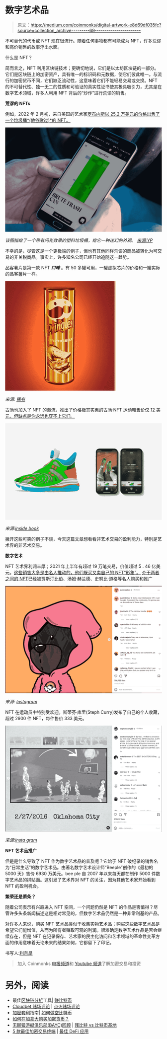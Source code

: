 # 数字艺术品

> 原文：<https://medium.com/coinmonks/digital-artwork-e8d69df035fc?source=collection_archive---------69----------------------->

不可替代的代币或 NFT 现在很流行。随着任何事物都有可能成为 NFT，许多荒谬和高价销售的故事浮出水面。

什么是 NFT？

简而言之，NFT 利用区块链技术；更确切地说，它们是以太坊区块链的一部分。它们是区块链上的加密资产，具有唯一的标识码和元数据，使它们彼此唯一。与流行的加密货币不同，它们缺乏流动性，这意味着它们不能轻易交易或交换。NFT 的不可替代性、独一无二的性质和可验证的真实性证书使其极具吸引力，尤其是在数字艺术领域，许多人利用 NFT 背后的“炒作”进行荒谬的销售。

**荒谬的 NFTs**

例如，2022 年 2 月初，来自美国的艺术家[罗布内斯以 25.2 万美元的价格出售了一个垃圾桶*(他谷歌过)*的 NFT。](https://www.channelnewsasia.com/business/nft-artist-sold-trashcan-image-252000-2476316)

![](img/3acf90588e3136946a50d36813930618.png)

*该图描绘了一个带有闪光效果的塑料垃圾桶，给它一种迷幻的外观。* [*来源:YP*](https://www.scmp.com/yp/discover/news/global/article/3165659/nft-artist-who-sold-rubbish-bin-image-us252000)

不幸的是，尽管这是一个更极端的例子，但也有其他同样荒谬的商品被转化为可交易的非关税商品。事实上，许多知名公司已经开始追随这一趋势。

品客薯片是第一款 NFT ***口味*** 。有 50 多罐可用，一罐虚拟芯片的价格和一罐实际的品客薯片一样。

![](img/7c20869596580df36a74edc0c869e412.png)

*来源:* [*稀有*](https://rarible.com/token/0xd07dc4262bcdbf85190c01c996b4c06a461d2430:322068:0x9b6d720354b24a47ed44d159a77accbb059dcf9e?tab=owners)

古驰也加入了 NFT 的潮流，推出了价格极其实惠的古驰·NFT 运动鞋[售价仅 12 美元，但缺点是你永远也穿不上它们。](https://hypebeast.com/2021/3/gucci-virtual-sneakers-twelve-usd-nft-news)

![](img/70cae429b125fa53391587e224602a24.png)

*来源:*[*inside book*](https://www.insidehook.com/daily_brief/art/nft-most-ridiculous-items)

撇开这些可笑的例子不谈，今天这篇文章想看看非艺术交易的盈利能力，特别是艺术界的非艺术交易。

**数字艺术**

NFT 艺术界利润丰厚；2021 年上半年有超过 19 万笔交易，价值超过 5 . 46 亿美元。[这些销售大多是由名人推动的，他们既买又卖自己的 NFT“形象”。](https://www.lifestyleasia.com/hk/culture/the-arts/celebrity-nfts-cryptocurrency-metaverse/) [介于两者之间的 NFT](https://www.inbetweeners.io/)已经被贾斯汀比伯、汤姆·赫兰德、史努比·道格等名人购买和推广

![](img/1bfcb3ab719fe41e8b4265e137bf359a.png)

*来源:* [*Instagram*](https://www.instagram.com/p/CZhSMk9rwGY/)

NFT 在运动员中特别受欢迎。斯蒂芬·库里(Steph Curry)发布了自己的个人收藏，超过 2900 件 NFT，每件售价 333 美元。

![](img/86ae55b7694de750bd67baaab18e2d95.png)

*来源:*[*insta gram*](https://www.instagram.com/p/CXmPTJqh59x/)

**NFT 艺术品推广**

但是是什么导致了 NFT 作为数字艺术品的普及呢？它始于 NFT 破纪录的销售名为“日常生活”的数字艺术品。由著名数字艺术设计师“Beeple”创作的《最初的 5000 天》售价 6930 万美元。bee ple 自 2007 年以来每天都在制作 5000 件数字艺术品的拼贴画。这引发了艺术界对 NFT 的关注，因为其他艺术家开始看到 NFT 的盈利机会。

**繁荣还是萧条？**

随着公司表示有兴趣进入 NFT 空间，一个问题仍然是 NFT 的作品是否值得？尽管许多头条新闻描述这是相对常见的，但数字艺术品仍然是一种非常利基的产品。

对许多人来说，购买 NFT 艺术品类似于收集实物艺术品；购买这些数字艺术品是希望它们能增值，从而为所有者赚取可观的利润。很难确定数字艺术作品是否会继续存在，但是 NFT 在记录保存、艺术家的民主化访问和艺术领域的革命性变革方面的作用意味着无论未来的结果如何，它都留下了印记。

书写人:[利奈昂](https://medium.com/u/1e5ad3ffcbb9?source=post_page-----e8d69df035fc--------------------------------)

> 加入 Coinmonks [电报频道](https://t.me/coincodecap)和 [Youtube 频道](https://www.youtube.com/c/coinmonks/videos)了解加密交易和投资

# 另外，阅读

*   最佳[区块链分析](https://bitquery.io/blog/best-blockchain-analysis-tools-and-software)工具| [赚比特币](/coinmonks/earn-bitcoin-6e8bd3c592d9)
*   [Cloudbet 赌场评论](https://coincodecap.com/cloudbet-casino-review) | [点火赌场评论](https://coincodecap.com/ignition-casino-review)
*   [加密套利](/coinmonks/crypto-arbitrage-guide-how-to-make-money-as-a-beginner-62bfe5c868f6)指南| [如何做空比特币](/coinmonks/how-to-short-bitcoin-568a2d0b4ae5)
*   [如何在加拿大购买加密货币？](https://coincodecap.com/how-to-buy-cryptocurrency-in-canada)
*   [无聊猿游艇俱乐部(BAYC)回顾](https://coincodecap.com/bored-ape-yacht-club-bayc-review) | [拜比特 vs 比特币基地](https://coincodecap.com/bybit-vs-coinbase)
*   [5 款最佳加密交易终端](https://coincodecap.com/crypto-trading-terminals) | [最佳 DeFi 应用](https://coincodecap.com/best-defi-apps)